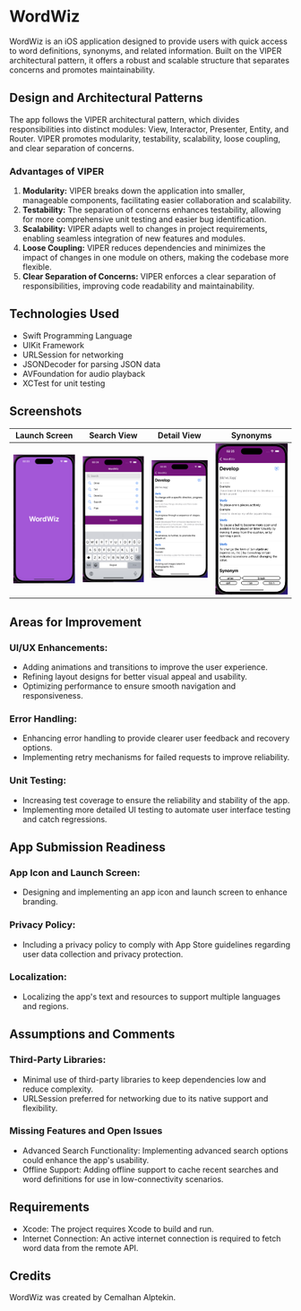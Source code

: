 # WordWiz

WordWiz is an iOS application designed to provide users with quick access to word definitions, synonyms, and related information. Built on the VIPER architectural pattern, it offers a robust and scalable structure that separates concerns and promotes maintainability.

## Design and Architectural Patterns

The app follows the VIPER architectural pattern, which divides responsibilities into distinct modules: View, Interactor, Presenter, Entity, and Router. VIPER promotes modularity, testability, scalability, loose coupling, and clear separation of concerns.

### Advantages of VIPER

1. **Modularity:** VIPER breaks down the application into smaller, manageable components, facilitating easier collaboration and scalability.
2. **Testability:** The separation of concerns enhances testability, allowing for more comprehensive unit testing and easier bug identification.
3. **Scalability:** VIPER adapts well to changes in project requirements, enabling seamless integration of new features and modules.
4. **Loose Coupling:** VIPER reduces dependencies and minimizes the impact of changes in one module on others, making the codebase more flexible.
5. **Clear Separation of Concerns:** VIPER enforces a clear separation of responsibilities, improving code readability and maintainability.

## Technologies Used

- Swift Programming Language
- UIKit Framework
- URLSession for networking
- JSONDecoder for parsing JSON data
- AVFoundation for audio playback
- XCTest for unit testing

## Screenshots

| Launch Screen | Search View | Detail View | Synonyms | 
|:---------------:|:--------:|:--------:|:--------:|
| ![Launch Screen](screenshoots/LaunchScreen.png) | ![Search View](screenshoots/SearchView.png) | ![DetailView](screenshoots/DetailView.png) | ![DetailView](screenshoots/Synonyms.png) |

## Areas for Improvement

### UI/UX Enhancements:
- Adding animations and transitions to improve the user experience.
- Refining layout designs for better visual appeal and usability.
- Optimizing performance to ensure smooth navigation and responsiveness.

### Error Handling:
- Enhancing error handling to provide clearer user feedback and recovery options.
- Implementing retry mechanisms for failed requests to improve reliability.

### Unit Testing:
- Increasing test coverage to ensure the reliability and stability of the app.
- Implementing more detailed UI testing to automate user interface testing and catch regressions.

## App Submission Readiness

### App Icon and Launch Screen:
- Designing and implementing an app icon and launch screen to enhance branding.

### Privacy Policy:
- Including a privacy policy to comply with App Store guidelines regarding user data collection and privacy protection.

### Localization:
- Localizing the app's text and resources to support multiple languages and regions.

## Assumptions and Comments

### Third-Party Libraries:
- Minimal use of third-party libraries to keep dependencies low and reduce complexity.
- URLSession preferred for networking due to its native support and flexibility.

### Missing Features and Open Issues

- Advanced Search Functionality: Implementing advanced search options could enhance the app's usability.
- Offline Support: Adding offline support to cache recent searches and word definitions for use in low-connectivity scenarios.

## Requirements

- Xcode: The project requires Xcode to build and run.
- Internet Connection: An active internet connection is required to fetch word data from the remote API.

## Credits

WordWiz was created by Cemalhan Alptekin.
